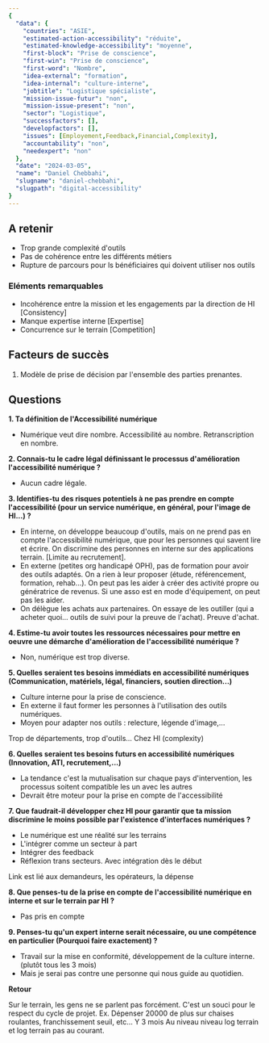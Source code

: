 ```yaml
---
{
  "data": {
    "countries": "ASIE",
    "estimated-action-accessibility": "réduite",
    "estimated-knowledge-accessibility": "moyenne",
    "first-block": "Prise de conscience",
    "first-win": "Prise de conscience",
    "first-word": "Nombre",
    "idea-external": "formation",
    "idea-internal": "culture-interne",
    "jobtitle": "Logistique spécialiste",
    "mission-issue-futur": "non",
    "mission-issue-present": "non",
    "sector": "Logistique",
    "successfactors": [],
    "developfactors": [],
    "issues": [Employement,Feedback,Financial,Complexity],
    "accountability": "non",
    "needexpert": "non"
  },
  "date": "2024-03-05",
  "name": "Daniel Chebbahi",
  "slugname": "daniel-chebbahi",
  "slugpath": "digital-accessibility"
}
---
```


## A retenir

 - Trop grande complexité d'outils
 - Pas de cohérence entre les différents métiers
 - Rupture de parcours pour ls bénéficiaires qui doivent utiliser nos outils 

### Eléments remarquables

 - Incohérence entre la mission et les engagements par la direction de HI [Consistency]
 - Manque expertise interne [Expertise]
 - Concurrence sur le terrain [Competition]

## Facteurs de succès

 1. Modèle de prise de décision par l'ensemble des parties prenantes.

## Questions

**1. Ta définition de l'Accessibilité numérique**

 - Numérique veut dire nombre. Accessibilité au nombre. Retranscription en nombre.  

**2. Connais-tu le cadre légal définissant le processus d'amélioration l'accessibilité numérique ?**

 - Aucun cadre légale. 

**3. Identifies-tu des risques potentiels à ne pas prendre en compte l'accessibilité (pour un service numérique, en général, pour l'image de HI...) ?**

 - En interne, on développe beaucoup d'outils, mais on ne prend pas en compte l'accessibilité numérique, que pour les personnes qui savent lire et écrire. On discrimine des personnes en interne sur des applications terrain. [Limite au recrutement].
 - En externe (petites org handicapé OPH), pas de formation pour avoir des outils adaptés. On a rien à leur proposer (étude, référencement, formation, rehab...). On peut pas les aider à créer des activité propre ou génératrice de revenus. Si une asso est en mode d'équipement, on peut pas les aider. 
 - On délègue les achats aux partenaires. On essaye de les outiller (qui a acheter quoi... outils de suivi pour la preuve de l'achat). Preuve d'achat.  

**4. Estime-tu avoir toutes les ressources nécessaires pour mettre en oeuvre une démarche d'amélioration de l'accessibilité numérique ?**
 
 -  Non, numérique est trop diverse.

**5. Quelles seraient tes besoins immédiats en accessibilité numériques (Communication, matériels, légal, financiers, soutien direction...)**

 - Culture interne pour la prise de conscience.
 - En externe il faut former les personnes à l'utilisation des outils numériques.
 - Moyen pour adapter nos outils : relecture, légende d'image,... 

Trop de départements, trop d'outils... Chez HI (complexity)

**6. Quelles seraient tes besoins futurs en accessibilité numériques (Innovation, ATI, recrutement,...)**

 - La tendance c'est la mutualisation sur chaque pays d'intervention, les processus soitent compatible les un avec les autres
 - Devrait être moteur pour la prise en compte de l'accessibilité

**7. Que faudrait-il développer chez HI pour garantir que ta mission discrimine le moins possible par l'existence d'interfaces numériques ?**

 - Le numérique est une réalité sur les terrains
 - L'intégrer comme un secteur à part 
 - Intégrer des feedback
 - Réflexion trans secteurs. Avec intégration dès le début

Link est lié aux demandeurs, les opérateurs, la dépense

**8. Que penses-tu de la prise en compte de l'accessibilité numérique en interne et sur le terrain par HI ?**

  - Pas pris en compte

**9. Penses-tu qu'un expert interne serait nécessaire, ou une compétence en particulier (Pourquoi faire exactement) ?**

  - Travail sur la mise en conformité, développement de la culture interne. (plutôt tous les 3 mois)
  - Mais je serai pas contre une personne qui nous guide au quotidien.


**Retour**

Sur le terrain, les gens ne se parlent pas forcément. C'est un souci pour le respect du cycle de projet.
Ex. Dépenser 20000 de plus sur chaises roulantes, franchissement seuil, etc... Y 3 mois
Au niveau niveau log terrain et log terrain pas au courant.
